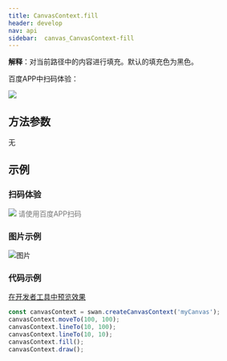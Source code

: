 ```yaml
---
title: CanvasContext.fill
header: develop
nav: api
sidebar:  canvas_CanvasContext-fill
---
```


 

**解释**：对当前路径中的内容进行填充。默认的填充色为黑色。

 百度APP中扫码体验： 

<img src="https://b.bdstatic.com/miniapp/assets/images/doc_demo/pages_createCanvasContext.png"  class="demo-qrcode-image" />

 ## 方法参数 

无
## 示例

 
### 扫码体验

<div class='scan-code-container'>
    <img src="https://b.bdstatic.com/miniapp/assets/images/doc_demo/pages_setBackgroundColor.png" class="demo-qrcode-image" />
    <font color=#777 12px>请使用百度APP扫码</font>
</div>

###  图片示例  
![图片](../../../../img/api/canvas/fill.png)

### 代码示例 

<a href="swanide://fragment/c551260de09c005e80e141a7ad42313e1573722986970" title="在开发者工具中预览效果" target="_self">在开发者工具中预览效果</a>

```js
const canvasContext = swan.createCanvasContext('myCanvas');
canvasContext.moveTo(100, 100);
canvasContext.lineTo(10, 100);
canvasContext.lineTo(10, 10);
canvasContext.fill();
canvasContext.draw();
```


